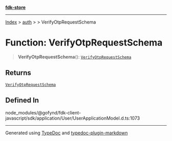 [**fdk-store**](../../../README.md)
***

[Index](../../../API.md) > [auth](../../README.md) > [<internal>](../README.md) > VerifyOtpRequestSchema

# Function: VerifyOtpRequestSchema

> **VerifyOtpRequestSchema**(): [`VerifyOtpRequestSchema`](../type-aliases/type-alias.VerifyOtpRequestSchema.md)

## Returns

[`VerifyOtpRequestSchema`](../type-aliases/type-alias.VerifyOtpRequestSchema.md)

## Defined In

node\_modules/@gofynd/fdk-client-javascript/sdk/application/User/UserApplicationModel.d.ts:1073

***
Generated using [TypeDoc](https://typedoc.org/) and [typedoc-plugin-markdown](https://www.npmjs.com/package/typedoc-plugin-markdown)
